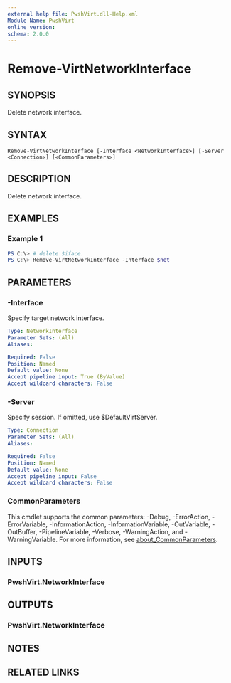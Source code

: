 ```yaml
---
external help file: PwshVirt.dll-Help.xml
Module Name: PwshVirt
online version:
schema: 2.0.0
---
```


# Remove-VirtNetworkInterface

## SYNOPSIS
Delete network interface.

## SYNTAX

```
Remove-VirtNetworkInterface [-Interface <NetworkInterface>] [-Server <Connection>] [<CommonParameters>]
```

## DESCRIPTION
Delete network interface.

## EXAMPLES

### Example 1
```powershell
PS C:\> # delete $iface.
PS C:\> Remove-VirtNetworkInterface -Interface $net
```

## PARAMETERS

### -Interface
Specify target network interface.

```yaml
Type: NetworkInterface
Parameter Sets: (All)
Aliases:

Required: False
Position: Named
Default value: None
Accept pipeline input: True (ByValue)
Accept wildcard characters: False
```

### -Server
Specify session.
If omitted, use $DefaultVirtServer.

```yaml
Type: Connection
Parameter Sets: (All)
Aliases:

Required: False
Position: Named
Default value: None
Accept pipeline input: False
Accept wildcard characters: False
```

### CommonParameters
This cmdlet supports the common parameters: -Debug, -ErrorAction, -ErrorVariable, -InformationAction, -InformationVariable, -OutVariable, -OutBuffer, -PipelineVariable, -Verbose, -WarningAction, and -WarningVariable. For more information, see [about_CommonParameters](http://go.microsoft.com/fwlink/?LinkID=113216).

## INPUTS

### PwshVirt.NetworkInterface

## OUTPUTS

### PwshVirt.NetworkInterface

## NOTES

## RELATED LINKS
